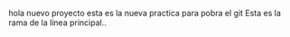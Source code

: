 hola nuevo proyecto 
esta es la nueva practica para pobra el git
 Esta es la rama de la línea principal..